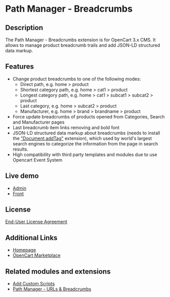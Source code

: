 # Path Manager - Breadcrumbs

## Description
The Path Manager - Breadcrumbs extension is for OpenCart 3.x CMS. It allows to manage product breadcrumb trails and add JSON-LD structured data markup.

## Features
* Change product breadcrumbs to one of the following modes:
    - Direct path, e.g. home > product
    - Shortest category path, e.g. home > cat1 > product
    - Longest category path, e.g. home > cat1 > subcat1 > subcat2 > product
    - Last category, e.g. home > subcat2 > product
    - Manufacturer, e.g. home > brand > brandname > product
* Force update breadcrumbs of products opened from Categories, Search and Manufacturer pages
* Last breadcrumb item links removing and bold font
* JSON-LD structured data markup about breadcrumbs (needs to install the ["Document addTag"](https://git.io/JqJx0) extension), which used by world's largest search engines to categorize the information from the page in search results.
* High compatibility with third party templates and modules due to use Opencart Event System

## Live demo
* [Admin](http://ocmod.freevar.com/oc3020/a/admin/index.php?route=extension/module/path_manager)
* [Front](http://ocmod.freevar.com/oc3020/a)

## License
[End-User License Agreement](https://git.io/JferS)

## Additional Links
* [Homepage](https://underr.space/notes/projects/project-0008.html)
* [OpenCart Marketplace](https://www.opencart.com/index.php?route=marketplace/extension/info&extension_id=35022)

## Related modules and extensions
* [Add Custom Scripts](https://git.io/JvltB)
* [Path Manager - URLs & Breadcrumbs](https://www.opencart.com/index.php?route=marketplace/extension/info&extension_id=38192)
